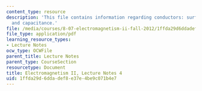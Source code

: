 ```yaml
---
content_type: resource
description: 'This file contains information regarding conductors: surface forces
  and capacitance.'
file: /media/courses/8-07-electromagnetism-ii-fall-2012/1ffda29d6ddadef8e37e4be9c071b4e7_MIT8_07F12_ln4.pdf
file_type: application/pdf
learning_resource_types:
- Lecture Notes
ocw_type: OCWFile
parent_title: Lecture Notes
parent_type: CourseSection
resourcetype: Document
title: Electromagnetism II, Lecture Notes 4
uid: 1ffda29d-6dda-def8-e37e-4be9c071b4e7
---
```

